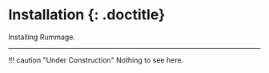 # Installation {: .doctitle}
Installing Rummage.

---

!!! caution "Under Construction"
    Nothing to see here.
